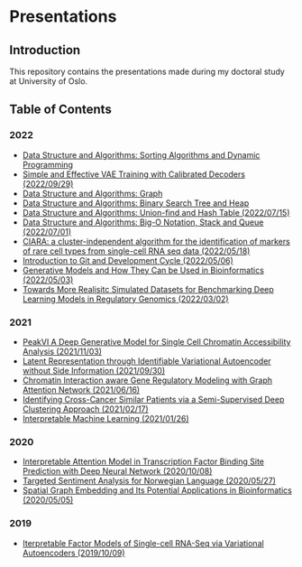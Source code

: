 # Presentations
## Introduction
This repository contains the presentations made during my doctoral study at University of Oslo.
&nbsp;
## Table of Contents
### 2022
* [Data Structure and Algorithms: Sorting Algorithms and Dynamic Programming](assets/2022_10_07_01.pdf)
* [Simple and Effective VAE Training with Calibrated Decoders (2022/09/29)](assets/2022_09_29_01.pdf)
* [Data Structure and Algorithms: Graph](assets/2022_09_16_01.pdf)
* [Data Structure and Algorithms: Binary Search Tree and Heap](assets/2022_08_19_01.pdf)
* [Data Structure and Algorithms: Union-find and Hash Table (2022/07/15)](assets/2022_07_15_01.pdf)
* [Data Structure and Algorithms: Big-O Notation, Stack and Queue (2022/07/01)](assets/2022_07_01_01.pdf)
* [CIARA: a cluster-independent algorithm for the identification of markers of rare cell types from single-cell RNA seq data (2022/05/18)](assets/2022_05_18_01.pdf)
* [Introduction to Git and Development Cycle (2022/05/06)](assets/2022_05_06_01.pdf)
* [Generative Models and How They Can be Used in Bioinformatics (2022/05/03)](assets/2022_05_03_01.pdf)
* [Towards More Realisitc Simulated Datasets for Benchmarking Deep Learning Models in Regulatory Genomics (2022/03/02)](assets/2022_03_02_01.pdf)
### 2021
* [PeakVI A Deep Generative Model for Single Cell Chromatin Accessibility Analysis (2021/11/03)](assets/2021_11_03_01.pdf)
* [Latent Representation through Identifiable Variational Autoencoder without Side Information (2021/09/30)](assets/2021_09_30_01.pdf)
* [Chromatin Interaction aware Gene Regulatory Modeling with Graph Attention Network (2021/06/16)](assets/2021_06_16_01.pdf)
* [Identifying Cross-Cancer Similar Patients via a Semi-Supervised Deep Clustering Approach (2021/02/17)](assets/2021_02_17_01.pdf)
* [Interpretable Machine Learning (2021/01/26)](assets/2021_01_26_01.pdf)
### 2020
* [Interpretable Attention Model in Transcription Factor Binding Site Prediction with Deep Neural Network (2020/10/08)](assets/2020_10_08_01.pdf)
* [Targeted Sentiment Analysis for Norwegian Language (2020/05/27) ](assets/2020_05_27_01.pdf)
* [Spatial Graph Embedding and Its Potential Applications in Bioinformatics (2020/05/05)](assets/2020_05_05_01.pdf)
### 2019
* [Iterpretable Factor Models of Single-cell RNA-Seq via Variational Autoencoders (2019/10/09)](assets/2019_10_09_01.pdf)
